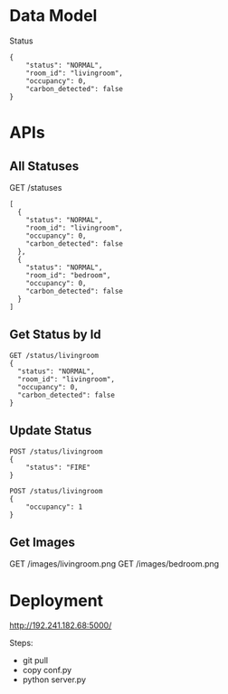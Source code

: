 # Data Model

Status
```
{
    "status": "NORMAL",
    "room_id": "livingroom",
    "occupancy": 0,
    "carbon_detected": false
}
```

# APIs

## All Statuses

GET /statuses
```
[
  {
    "status": "NORMAL",
    "room_id": "livingroom",
    "occupancy": 0,
    "carbon_detected": false
  },
  {
    "status": "NORMAL",
    "room_id": "bedroom",
    "occupancy": 0,
    "carbon_detected": false
  }
]
```

## Get Status by Id

```
GET /status/livingroom
{
  "status": "NORMAL",
  "room_id": "livingroom",
  "occupancy": 0,
  "carbon_detected": false
}
```

## Update Status

```
POST /status/livingroom
{
    "status": "FIRE"
}
```

```
POST /status/livingroom
{
    "occupancy": 1
}
```

## Get Images

GET /images/livingroom.png
GET /images/bedroom.png

# Deployment

http://192.241.182.68:5000/

Steps:
* git pull
* copy conf.py
* python server.py